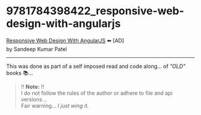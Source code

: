 # 9781784398422_responsive-web-design-with-angularjs

[Responsive Web Design With AngularJS](https://amzn.to/3spMHwc) :arrow_left: [AD]  
by Sandeep Kumar Patel

___

This was done as part of a self imposed read and code along... of _&quot;OLD&quot;_ books :books:...

> :bangbang: **Note:** :bangbang:  
> I do not follow the rules of the author or adhere to file and api versions...  
> Fair warning... _I just wing it._

